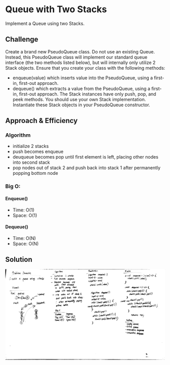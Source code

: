 # Queue with Two Stacks

Implement a Queue using two Stacks.

## Challenge

Create a brand new PseudoQueue class. Do not use an existing Queue. Instead, this PseudoQueue class will implement our standard queue interface (the two methods listed below), but will internally only utilize 2 Stack objects. Ensure that you create your class with the following methods:
- enqueue(value) which inserts value into the PseudoQueue, using a first-in, first-out approach.
- dequeue() which extracts a value from the PseudoQueue, using a first-in, first-out approach.
The Stack instances have only push, pop, and peek methods. You should use your own Stack implementation. Instantiate these Stack objects in your PseudoQueue constructor.

## Approach & Efficiency

### Algorithm
- initialize 2 stacks
- push becomes enqueue
- deuqueue becomes pop until first element is left, placing other nodes into second stack
- pop nodes out of stack 2 and push back into stack 1 after permanently popping bottom node

### Big O:

#### Enqueue()
- Time: O(1)
- Space: O(1)

#### Dequeue()
- Time: O(N)
- Space: O(N)

## Solution

![Queue With Stacks](../../../assets/queue-with-stacks.jpg "Queue With Stacks")
